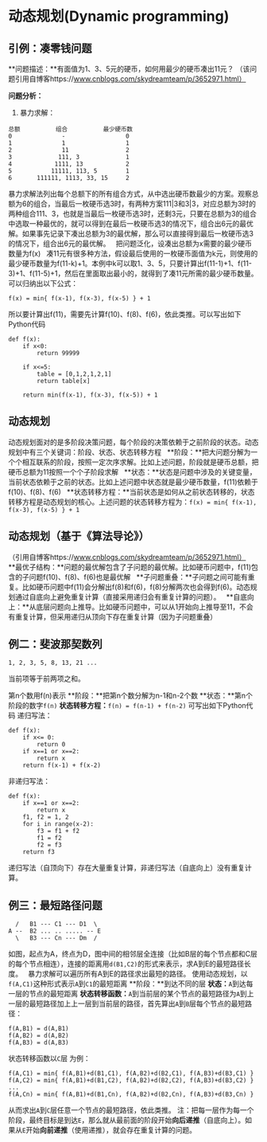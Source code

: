 # 动态规划(Dynamic programming)

## 引例：凑零钱问题

**问题描述：**有面值为1、3、5元的硬币，如何用最少的硬币凑出11元？
（该问题引用自博客https://www.cnblogs.com/skydreamteam/p/3652971.html）

**问题分析：**
1. 暴力求解：
```
总额          组合          最少硬币数
0              -                 0
1              1                 1
2              11                2
3             111, 3             1
4            1111, 13            2
5           11111, 113, 5        1
6       111111, 1113, 33, 15     2
```
 暴力求解法列出每个总额下的所有组合方式，从中选出硬币数最少的方案。观察总额为6的组合，当最后一枚硬币选3时，有两种方案111|3和3|3，对应总额为3时的两种组合111、3，也就是当最后一枚硬币选3时，还剩3元，只要在总额为3的组合中选取一种最优的，就可以得到在最后一枚硬币选3的情况下，组合出6元的最优解。如果事先记录下凑出总额为3的最优解，那么可以直接得到最后一枚硬币选3的情况下，组合出6元的最优解。
&nbsp;
把问题泛化，设凑出总额为x需要的最少硬币数量为f(x)
&nbsp;
凑11元有很多种方法，假设最后使用的一枚硬币面值为k元，则使用的最少硬币数量为f(11-k)+1。本例中k可以取1、3、5，只要计算出f(11-1)+1、f(11-3)+1、f(11-5)+1，然后在里面取出最小的，就得到了凑11元所需的最少硬币数量。可以归纳出以下公式：
```
f(x) = min{ f(x-1), f(x-3), f(x-5) } + 1
```
所以要计算出f(11)，需要先计算f(10)、f(8)、f(6)，依此类推。可以写出如下Python代码
```
def f(x):
    if x<0:
        return 99999

    if x<=5:
        table = [0,1,2,1,2,1]
        return table[x]

    return min(f(x-1), f(x-3), f(x-5)) + 1
```

## 动态规划
动态规划面对的是多阶段决策问题，每个阶段的决策依赖于之前阶段的状态。动态规划中有三个关键词：阶段、状态、状态转移方程
&nbsp;
**阶段：**把大问题分解为一个个相互联系的阶段，按照一定次序求解。比如上述问题，阶段就是硬币总额，把硬币总额为11按照一个个子阶段求解
&nbsp;
**状态：**状态是问题中涉及的关键变量，当前状态依赖于之前的状态。比如上述问题中状态就是最少硬币数量，f(11)依赖于f(10)、f(8)、f(6)
&nbsp;
**状态转移方程：**当前状态是如何从之前状态转移的，状态转移方程是动态规划的核心。上述问题的状态转移方程为：```f(x) = min{ f(x-1), f(x-3), f(x-5) } + 1```

## 动态规划（基于《算法导论》）
（引用自博客https://www.cnblogs.com/skydreamteam/p/3652971.html）
&nbsp;
**最优子结构：**问题的最优解包含了子问题的最优解。比如硬币问题中，f(11)包含的子问题f(10)、f(8)、f(6)也是最优解
&nbsp;
**子问题重叠：**子问题之间可能有重复。比如硬币问题中f(11)会分解出f(8)和f(6)，f(8)分解两次也会得到f(6)。动态规划通过自底向上避免重复计算（直接采用递归会有重复计算的问题）。
&nbsp;
**自底向上：**从底层问题向上推导。比如硬币问题中，可以从1开始向上推导至11，不会有重复计算，但采用递归从顶向下存在重复计算（因为子问题重叠）

## 例二：斐波那契数列
```
1, 2, 3, 5, 8, 13, 21 ...
```
当前项等于前两项之和。

第n个数用f(n)表示
**阶段：**把第n个数分解为n-1和n-2个数
**状态：**第n个阶段的数字```f(n)```
**状态转移方程：**```f(n) = f(n-1) + f(n-2)```
可写出如下Python代码
递归写法：
```
def f(x):
    if x<= 0:
        return 0
    if x==1 or x==2:
        return x
    return f(x-1) + f(x-2)
```
非递归写法：
```
def f(x):
    if x==1 or x==2:
        return x
    f1, f2 = 1, 2
    for i in range(x-2):
        f3 = f1 + f2
        f1 = f2
        f2 = f3
    return f3
```

递归写法（自顶向下）存在大量重复计算，非递归写法（自底向上）没有重复计算。

## 例三：最短路径问题
```
  /   B1 --- C1 --- D1  \
A --  B2 ... .. ..... -- E
  \   B3 --- Cn --- Dm  /
```
如图，起点为A，终点为D，图中间的相邻层全连接（比如B层的每个节点都和C层的每个节点相连），连接的距离用```d(B1,C2)```的形式来表示，求A到E的最短路径长度。
&nbsp;
暴力求解可以遍历所有A到E的路径求出最短的路径。
使用动态规划，以```f(A,C1)```这种形式表示```A```到```C1```的最短距离
**阶段：**到达不同的层
**状态：**```A```到达每一层的节点的最短距离
**状态转移函数：**```A```到当前层的某个节点的最短路径为```A```到上一层的最短路径加上上一层到当前层的路径，首先算出```A```到```B```层每个节点的最短路径：
```
f(A,B1) = d(A,B1)
f(A,B2) = d(A,B2)
f(A,B3) = d(A,B3)
```
状态转移函数以```C```层 为例：
```
f(A,C1) = min{ f(A,B1)+d(B1,C1), f(A,B2)+d(B2,C1), f(A,B3)+d(B3,C1) }
f(A,C2) = min{ f(A,B1)+d(B1,C2), f(A,B2)+d(B2,C2), f(A,B3)+d(B3,C2) }
...
f(A,Cn) = min{ f(A,B1)+d(B1,Cn), f(A,B2)+d(B2,Cn), f(A,B3)+d(B3,Cn) }
```
从而求出```A```到```C```层任意一个节点的最短路径，依此类推。
注：把每一层作为每一个阶段，最终目标是到达```E```，那么就从最前面的阶段开始**向后递推**（自底向上）。如果从```E```开始**向前递推**（使用递推），就会存在重复计算的问题。
